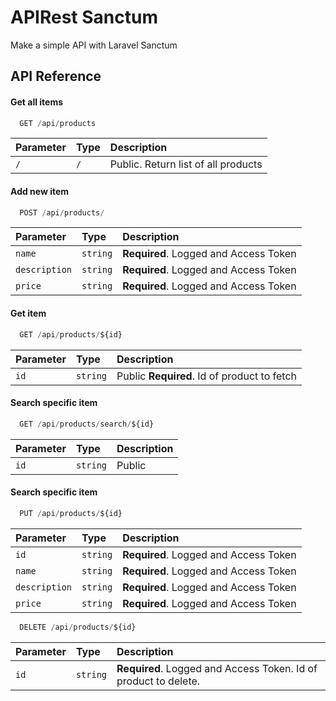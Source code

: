 # APIRest Sanctum

Make a simple API with Laravel Sanctum


## API Reference

#### Get all items

```javascript
  GET /api/products
```
| Parameter | Type     | Description                |
| :-------- | :------- | :------------------------- |
| `/` | `/` | Public. Return list of all products|

#### Add new item

```javascript
  POST /api/products/
```

| Parameter | Type     | Description                       |
| :-------- | :------- | :-------------------------------- |
| `name`      | `string` | **Required**. Logged and Access Token |
| `description`      | `string` | **Required**. Logged and Access Token |
| `price`      | `string` | **Required**. Logged and Access Token |

#### Get item

```javascript
  GET /api/products/${id}
```

| Parameter | Type     | Description                       |
| :-------- | :------- | :-------------------------------- |
| `id`      | `string` | Public **Required**. Id of product to fetch |

#### Search specific item

```javascript
  GET /api/products/search/${id}
```

| Parameter | Type     | Description                       |
| :-------- | :------- | :-------------------------------- |
| `id`      | `string` | Public |

#### Search specific item

```javascript
  PUT /api/products/${id}
```

| Parameter | Type     | Description                       |
| :-------- | :------- | :-------------------------------- |
| `id`      | `string` | **Required**. Logged and Access Token  |
| `name`      | `string` | **Required**. Logged and Access Token |
| `description`      | `string` | **Required**. Logged and Access Token |
| `price`      | `string` | **Required**. Logged and Access Token |

```javascript
  DELETE /api/products/${id}
```

| Parameter | Type     | Description                       |
| :-------- | :------- | :-------------------------------- |
| `id`      | `string` | **Required**. Logged and Access Token. Id of product to delete.  |






